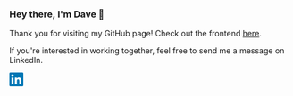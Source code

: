 ### Hey there, I'm Dave 👋
Thank you for visiting my GitHub page! Check out the frontend <a href="https://davefriedman01.github.io">here</a>.

If you're interested in working together, feel free to send me a message on LinkedIn.

<a href="https://www.linkedin.com/in/heracliteanflux/">
  <img alt="Dave Friedman | LinkedIn" width="25px" src="assets/linkedin.svg"/>
</a>
